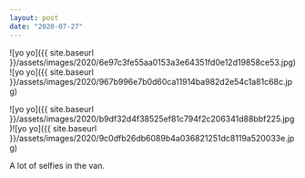 ```yaml
---
layout: post
date: "2020-07-27"
---
```


![yo yo]({{ site.baseurl }}/assets/images/2020/6e97c3fe55aa0153a3e64351fd0e12d19858ce53.jpg)![yo yo]({{ site.baseurl }}/assets/images/2020/967b996e7b0d60ca11914ba982d2e54c1a81c68c.jpg)

![yo yo]({{ site.baseurl }}/assets/images/2020/b9df32d4f38525ef81c794f2c206341d88bbf225.jpg)![yo yo]({{ site.baseurl }}/assets/images/2020/9c0dfb26db6089b4a036821251dc8119a520033e.jpg)

A lot of selfies in the van.
